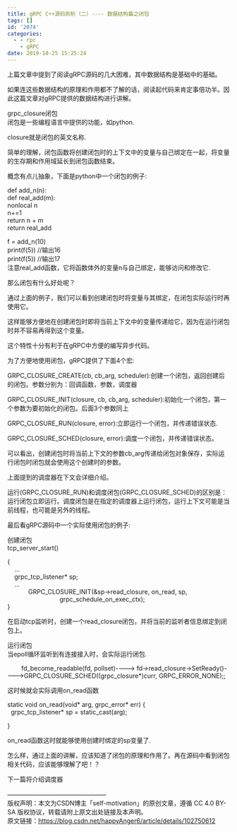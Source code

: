 ```yaml
---
title: gRPC C++源码剖析（二）---- 数据结构篇之闭包
tags: []
id: '2074'
categories:
  - - rpc
    - gRPC
date: 2019-10-25 15:25:24
---
```


上篇文章中提到了阅读gRPC源码的几大困难，其中数据结构是基础中的基础。

如果连这些数据结构的原理和作用都不了解的话，阅读起代码来肯定事倍功半。因此这篇文章对gRPC提供的数据结构进行讲解。

grpc_closure闭包  
闭包是一些编程语言中提供的功能，如python. 

closure就是闭包的英文名称.

简单的理解，闭包函数将创建闭包时的上下文中的变量与自己绑定在一起，将变量的生存期和作用域延长到闭包函数结束。

概念有点儿抽象，下面是python中一个闭包的例子:

def add_n(n):  
def real_add(m):  
nonlocal n  
n+=1  
return n + m  
return real_add

f = add_n(10)  
print(f(5)) //输出16  
print(f(5)) //输出17  
注意real_add函数，它将函数体外的变量n与自己绑定，能够访问和修改它.

那么闭包有什么好处呢？

通过上面的例子，我们可以看到创建闭包时将变量与其绑定，在闭包实际运行时再使用它。

这样能够方便地在创建闭包时即将当前上下文中的变量传递给它，因为在运行闭包时并不容易再得到这个变量。

这个特性十分有利于在gRPC中方便的编写异步代码。

为了方便地使用闭包，gRPC提供了下面4个宏:

GRPC_CLOSURE_CREATE(cb, cb_arg, scheduler):创建一个闭包，返回创建后的闭包。参数分别为：回调函数，参数，调度器

GRPC_CLOSURE_INIT(closure, cb, cb_arg, scheduler):初始化一个闭包，第一个参数为要初始化的闭包。后面3个参数同上

GRPC_CLOSURE_RUN(closure, error):立即运行一个闭包，并传递错误状态.

GRPC_CLOSURE_SCHED(closure, error):调度一个闭包，并传递错误状态。

可以看出，创建闭包时将当前上下文的参数cb_arg传递给闭包对象保存，实际运行闭包时闭包就会使用这个创建时的参数。

上面提到的调度器在下文会详细介绍。

运行(GRPC_CLOSURE_RUN)和调度闭包(GRPC_CLOSURE_SCHED)的区别是：运行闭包立即运行。调度闭包是在指定的调度器上运行闭包，运行上下文可能是当前线程，也可能是另外的线程。

最后看gRPC源码中一个实际使用闭包的例子:

创建闭包  
tcp_server_start()

{  
    …  
    grpc_tcp_listener* sp;  
    …  
            GRPC_CLOSURE_INIT(&sp->read_closure, on_read, sp,  
                              grpc_schedule_on_exec_ctx);  
}

在启动tcp监听时，创建一个read_closure闭包，并将当前的监听者信息绑定到闭包上。

运行闭包  
当epoll循环监听到有连接接入时，会实际运行闭包.

        fd_become_readable(fd, pollset)----> fd->read_closure->SetReady()---->GRPC_CLOSURE_SCHED((grpc_closure*)curr, GRPC_ERROR_NONE);;

这时候就会实际调用on_read函数

static void on_read(void* arg, grpc_error* err) {  
  grpc_tcp_listener* sp = static_cast(arg);

}

on_read函数这时就能够使用创建时绑定的sp变量了.

怎么样，通过上面的讲解，应该知道了闭包的原理和作用了。再在源码中看到闭包相关代码，应该能够理解了吧！？

下一篇将介绍调度器  
   
————————————————  
版权声明：本文为CSDN博主「self-motivation」的原创文章，遵循 CC 4.0 BY-SA 版权协议，转载请附上原文出处链接及本声明。  
原文链接：https://blog.csdn.net/happyAnger6/article/details/102750612